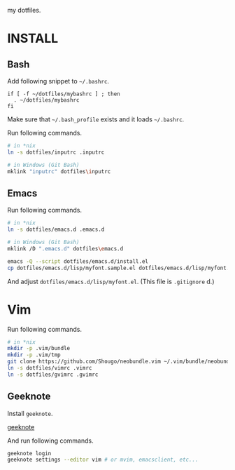 my dotfiles.

# INSTALL

## Bash

Add following snippet to `~/.bashrc`.

```bash:~/.bashrc
if [ -f ~/dotfiles/mybashrc ] ; then
  . ~/dotfiles/mybashrc
fi
```

Make sure that `~/.bash_profile` exists and it loads `~/.bashrc`.

Run following commands.

```bash
# in *nix
ln -s dotfiles/inputrc .inputrc

# in Windows (Git Bash)
mklink "inputrc" dotfiles\inputrc
```

## Emacs

Run following commands.

```bash
# in *nix
ln -s dotfiles/emacs.d .emacs.d

# in Windows (Git Bash)
mklink /D ".emacs.d" dotfiles\emacs.d
```

```bash
emacs -Q --script dotfiles/emacs.d/install.el
cp dotfiles/emacs.d/lisp/myfont.sample.el dotfiles/emacs.d/lisp/myfont.el
```

And adjust `dotfiles/emacs.d/lisp/myfont.el`. (This file is `.gitignore` d.)

# Vim

Run following commands.

```bash
# in *nix
mkdir -p .vim/bundle
mkdir -p .vim/tmp
git clone https://github.com/Shougo/neobundle.vim ~/.vim/bundle/neobundle.vim
ln -s dotfiles/vimrc .vimrc
ln -s dotfiles/gvimrc .gvimrc
```

## Geeknote

Install `geeknote`.

[geeknote](http://www.geeknote.me/)

And run following commands.

```bash
geeknote login
geeknote settings --editor vim # or mvim, emacsclient, etc...
```
